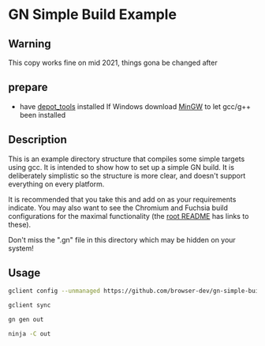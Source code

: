 # GN Simple Build Example

## Warning

This copy works fine on mid 2021, things gona be changed after

## prepare

+ have [depot_tools](https://chromium.googlesource.com/chromium/src/+/refs/heads/main/docs/windows_build_instructions.md#install) installed
If Windows download [MinGW](http://mingw-w64.org/doku.php/download/mingw-builds) to let gcc/g++ been installed

## Description
This is an example directory structure that compiles some simple targets using
gcc. It is intended to show how to set up a simple GN build. It is deliberately
simplistic so the structure is more clear, and doesn't support everything on
every platform.

It is recommended that you take this and add on as your requirements indicate.
You may also want to see the Chromium and Fuchsia build configurations for the
maximal functionality (the [root README](../../README.md) has links to these).

Don't miss the ".gn" file in this directory which may be hidden on your system!

## Usage

```bash
gclient config --unmanaged https://github.com/browser-dev/gn-simple-build.git --name=src
```
```bash
gclient sync
```
```bash
gn gen out
```
```bash
ninja -C out
```
